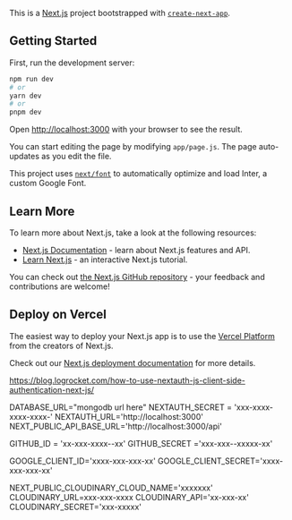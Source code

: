 This is a [Next.js](https://nextjs.org/) project bootstrapped with [`create-next-app`](https://github.com/vercel/next.js/tree/canary/packages/create-next-app).

## Getting Started

First, run the development server:

```bash
npm run dev
# or
yarn dev
# or
pnpm dev
```

Open [http://localhost:3000](http://localhost:3000) with your browser to see the result.

You can start editing the page by modifying `app/page.js`. The page auto-updates as you edit the file.

This project uses [`next/font`](https://nextjs.org/docs/basic-features/font-optimization) to automatically optimize and load Inter, a custom Google Font.

## Learn More

To learn more about Next.js, take a look at the following resources:

- [Next.js Documentation](https://nextjs.org/docs) - learn about Next.js features and API.
- [Learn Next.js](https://nextjs.org/learn) - an interactive Next.js tutorial.

You can check out [the Next.js GitHub repository](https://github.com/vercel/next.js/) - your feedback and contributions are welcome!

## Deploy on Vercel

The easiest way to deploy your Next.js app is to use the [Vercel Platform](https://vercel.com/new?utm_medium=default-template&filter=next.js&utm_source=create-next-app&utm_campaign=create-next-app-readme) from the creators of Next.js.

Check out our [Next.js deployment documentation](https://nextjs.org/docs/deployment) for more details.


https://blog.logrocket.com/how-to-use-nextauth-js-client-side-authentication-next-js/


DATABASE_URL="mongodb url here"
NEXTAUTH_SECRET = 'xxx-xxxx-xxxx-xxxx-'
NEXTAUTH_URL='http://localhost:3000'
NEXT_PUBLIC_API_BASE_URL='http://localhost:3000/api'


GITHUB_ID = 'xx-xxx-xxxx--xx'
GITHUB_SECRET ='xxx-xxx--xxxxx-xx'

GOOGLE_CLIENT_ID='xxxx-xxx-xxx-xx'
GOOGLE_CLIENT_SECRET='xxxx-xxx-xxx-xx'


NEXT_PUBLIC_CLOUDINARY_CLOUD_NAME='xxxxxxx'
CLOUDINARY_URL=xxx-xxx-xxxx
CLOUDINARY_API='xx-xxx-xx'
CLOUDINARY_SECRET='xxx-xxxxx'